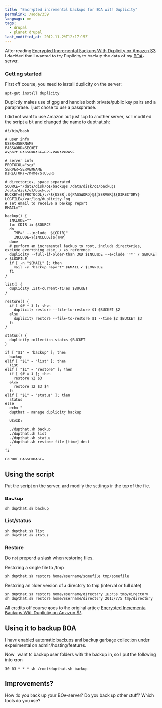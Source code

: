 ```yaml
---
title: "Encrypted incremental backups for BOA with Duplicity"
permalink: /node/359
language: en
tags:
  - drupal
  - planet drupal
last_modified_at: 2012-11-29T12:17:15Z
---
```


After reading [Encrypted Incremental Backups With Duplicity on Amazon S3](http://thomassileo.com/blog/2012/07/19/ubuntu-slash-debian-encrypted-incremental-backups-with-duplicity-on-amazon-s3/) I decided that I wanted to try Duplicity to backup the data of my [BOA](http://drupal.org/project/barracuda)-server.

### Getting started

First off course, you need to install duplicity on the server:

```
apt-get install duplicity
```

Duplictiy makes use of gpg and handles both private/public key pairs and a paraphrase. I just chose to use a passphrase.

I did not want to use Amazon but just scp to another server, so I modified the script a bit and changed the name to dupthat.sh:

  
```
#!/bin/bash

# user info
USER=USERNAME
PASSWORD=SECRET
export PASSPHRASE=GPG-PARAPHRASE

# server info
PROTOCOL="scp"
SERVER=SERVERNAME
DIRECTORY=/home/${USER}

# directories, space separated
SOURCE="/data/disk/o1/backups /data/disk/o2/backups /data/disk/o3/backups"
BUCKET=${PROTOCOL}://${USER}:${PASSWORD}@${SERVER}${DIRECTORY}
LOGFILE=/var/log/duplicity.log
# set email to receive a backup report
EMAIL=""

backup() {
  INCLUDE=""
  for CDIR in $SOURCE
  do
    TMP=" --include  ${CDIR}"
    INCLUDE=${INCLUDE}${TMP}
  done
  # perform an incremental backup to root, include directories, exclude everything else, / as reference.
  duplicity --full-if-older-than 30D $INCLUDE --exclude '**' / $BUCKET > $LOGFILE
  if [ -n "$EMAIL" ]; then
    mail -s "backup report" $EMAIL < $LOGFILE
  fi
}

list() {
  duplicity list-current-files $BUCKET
}

restore() {
  if [ $# = 2 ]; then
    duplicity restore --file-to-restore $1 $BUCKET $2
  else
    duplicity restore --file-to-restore $1 --time $2 $BUCKET $3
  fi
}

status() {
  duplicity collection-status $BUCKET
}

if [ "$1" = "backup" ]; then
  backup
elif [ "$1" = "list" ]; then
  list
elif [ "$1" = "restore" ]; then
  if [ $# = 3 ]; then
    restore $2 $3
  else
    restore $2 $3 $4
  fi
elif [ "$1" = "status" ]; then
  status
else
  echo "
  dupthat - manage duplicity backup
  
  USAGE:
  
  ./dupthat.sh backup 
  ./dupthat.sh list
  ./dupthat.sh status
  ./dupthat.sh restore file [time] dest
  "
fi

EXPORT PASSPHRASE=
```

Using the script
----------------

Put the script on the server, and modify the settings in the top of the file.

### Backup

```
sh dupthat.sh backup
```

### List/status

```
sh dupthat.sh list
sh dupthat.sh status
```

### Restore

Do not prepend a slash when restoring files.

Restoring a single file to /tmp

```
sh dupthat.sh restore home/username/somefile tmp/somefile
```
Restoring an older version of a directory to tmp (interval or full date)

```
sh dupthat.sh restore home/username/directory 1D3h5s tmp/directory
sh dupthat.sh restore home/username/directory 2012/7/5 tmp/directory
```

All credits off course goes to the original article [Encrypted Incremental Backups With Duplicity on Amazon S3](http://thomassileo.com/blog/2012/07/19/ubuntu-slash-debian-encrypted-incremental-backups-with-duplicity-on-amazon-s3/).

Using it to backup BOA
----------------------

I have enabled automatic backups and backup garbage collection under experimental on admin/hosting/features.

Now I want to backup user folders with the backup in, so I put the following into cron

```
30 03 * * * sh /root/dupthat.sh backup
```

Improvements?
-------------

How do you back up your BOA-server? Do you back up other stuff? Which tools do you use?
